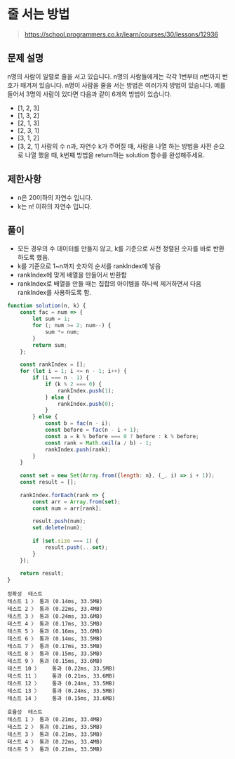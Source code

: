 # 줄 서는 방법
> https://school.programmers.co.kr/learn/courses/30/lessons/12936

## 문제 설명
n명의 사람이 일렬로 줄을 서고 있습니다. n명의 사람들에게는 각각 1번부터 n번까지 번호가 매겨져 있습니다. n명이 사람을 줄을 서는 방법은 여러가지 방법이 있습니다. 예를 들어서 3명의 사람이 있다면 다음과 같이 6개의 방법이 있습니다.

- [1, 2, 3]
- [1, 3, 2]
- [2, 1, 3]
- [2, 3, 1]
- [3, 1, 2]
- [3, 2, 1]
사람의 수 n과, 자연수 k가 주어질 때, 사람을 나열 하는 방법을 사전 순으로 나열 했을 때, k번째 방법을 return하는 solution 함수를 완성해주세요.

## 제한사항
- n은 20이하의 자연수 입니다.
- k는 n! 이하의 자연수 입니다.

## 풀이
- 모든 경우의 수 데이터를 만들지 않고, k를 기준으로 사전 정렬된 숫자를 바로 반환하도록 했음.
- k를 기준으로 1~n까지 숫자의 순서를 rankIndex에 넣음
- rankIndex에 맞게 배열을 만들어서 반환함
- rankIndex로 배열을 만들 때는 집합의 아이템을 하나씩 제거하면서 다음 rankIndex를 사용하도록 함.

```js
function solution(n, k) {
    const fac = num => {
        let sum = 1;
        for (; num >= 2; num--) {
            sum *= num;
        }
        return sum;
    };
    
    const rankIndex = [];
    for (let i = 1; i <= n - 1; i++) {
        if (i === n - 1) {
            if (k % 2 === 0) {
                rankIndex.push(1);
            } else {
                rankIndex.push(0);
            }
        } else {
            const b = fac(n - i);
            const before = fac(n - i + 1);
            const a = k % before === 0 ? before : k % before;
            const rank = Math.ceil(a / b) - 1;
            rankIndex.push(rank);
        }
    }
    
    const set = new Set(Array.from({length: n}, (_, i) => i + 1));
    const result = [];
    
    rankIndex.forEach(rank => {
        const arr = Array.from(set);
        const num = arr[rank];
        
        result.push(num);
        set.delete(num);
        
        if (set.size === 1) {
            result.push(...set);
        }
    });
    
    return result;
}
```
```
정확성  테스트
테스트 1 〉	통과 (0.14ms, 33.5MB)
테스트 2 〉	통과 (0.22ms, 33.4MB)
테스트 3 〉	통과 (0.24ms, 33.6MB)
테스트 4 〉	통과 (0.17ms, 33.5MB)
테스트 5 〉	통과 (0.16ms, 33.6MB)
테스트 6 〉	통과 (0.14ms, 33.5MB)
테스트 7 〉	통과 (0.17ms, 33.5MB)
테스트 8 〉	통과 (0.15ms, 33.5MB)
테스트 9 〉	통과 (0.15ms, 33.6MB)
테스트 10 〉	통과 (0.22ms, 33.5MB)
테스트 11 〉	통과 (0.21ms, 33.6MB)
테스트 12 〉	통과 (0.24ms, 33.5MB)
테스트 13 〉	통과 (0.24ms, 33.5MB)
테스트 14 〉	통과 (0.15ms, 33.6MB)

효율성  테스트
테스트 1 〉	통과 (0.21ms, 33.4MB)
테스트 2 〉	통과 (0.21ms, 33.5MB)
테스트 3 〉	통과 (0.21ms, 33.5MB)
테스트 4 〉	통과 (0.22ms, 33.4MB)
테스트 5 〉	통과 (0.21ms, 33.5MB)
```
